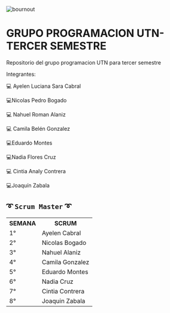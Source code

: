 ![bournout](https://media1.giphy.com/media/qgQUggAC3Pfv687qPC/giphy.gif?cid=ecf05e478cgsjhz6argalx43b40lwnst1qy28njtgel71ni1&rid=giphy.gif&ct=g)

# GRUPO PROGRAMACION UTN- TERCER SEMESTRE

Repositorio del grupo programacion UTN para tercer semestre

Integrantes:

:computer: Ayelen Luciana Sara Cabral 

:computer:Nicolas Pedro Bogado

:computer: Nahuel Roman Alaniz

:computer: Camila Belén Gonzalez

:computer:Eduardo Montes

:computer:Nadia Flores Cruz

:computer: Cintia Analy Contrera

:computer:Joaquín Zabala


 ## ➰ ` Scrum Master ` ➰
 
<table align="center">
	<tr>
		<th>SEMANA</th>
		<th> SCRUM </th>
	</tr>
	<tr>
		<td>1°</td>
		<td>Ayelen Cabral</td>
	</tr>
	<tr>
		<td>2°</td>
		<td>Nicolas Bogado</td>
	</tr>
	<tr>
		<td>3°</td>
		<td>Nahuel Alaniz</td>
	</tr>
	<tr>
		<td>4°</td>
		<td>Camila Gonzalez</td>
	</tr>
	<tr>
		<td>5°</td>
		<td>Eduardo Montes</td>
	</tr>
	<tr>
		<td>6°</td>
		<td>Nadia Cruz</td>
	</tr>
	<tr>
		<td>7°</td>
		<td>Cintia Contrera</td>
	</tr>	
	<tr>
		<td>8°</td>
		<td>Joaquin Zabala</td>
	</tr>
	
</table>
